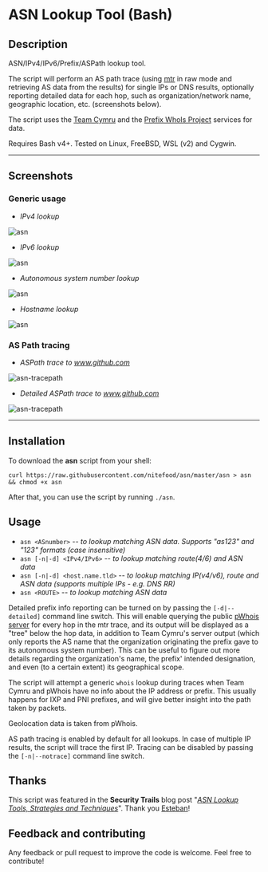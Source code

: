 # ASN Lookup Tool (Bash)

## Description

ASN/IPv4/IPv6/Prefix/ASPath lookup tool.

The script will perform an AS path trace (using [mtr](https://github.com/traviscross/mtr) in raw mode and retrieving AS data from the results) for single IPs or DNS results, optionally reporting detailed data for each hop, such as organization/network name, geographic location, etc. (screenshots below).

The script uses the [Team Cymru](https://team-cymru.com/community-services/ip-asn-mapping/) and the [Prefix WhoIs Project](https://pwhois.org/) services for data.

Requires Bash v4+. Tested on Linux, FreeBSD, WSL (v2) and Cygwin.

---

## Screenshots

### Generic usage ###

* _IPv4 lookup_

![asn](https://user-images.githubusercontent.com/24555810/92062672-8c6db280-ed99-11ea-89f8-59babb6f84c5.png)

* _IPv6 lookup_

![asn](https://user-images.githubusercontent.com/24555810/92062671-8bd51c00-ed99-11ea-9433-be0afb3d5375.png)

* _Autonomous system number lookup_

![asn](https://user-images.githubusercontent.com/24555810/92062669-8bd51c00-ed99-11ea-882e-3580f9228966.png)

* _Hostname lookup_

![asn](https://user-images.githubusercontent.com/24555810/92062668-8b3c8580-ed99-11ea-896e-5585c97d3d4a.png)

### AS Path tracing ###

* _ASPath trace to www.github.com_

![asn-tracepath](https://user-images.githubusercontent.com/24555810/92062667-8b3c8580-ed99-11ea-949a-e26d2dcf63e8.png)

* _Detailed ASPath trace to www.github.com_

![asn-tracepath](https://user-images.githubusercontent.com/24555810/92062664-8a0b5880-ed99-11ea-8d6c-6c8c25ddd733.png)

---

## Installation

To download the **asn** script from your shell:

`curl https://raw.githubusercontent.com/nitefood/asn/master/asn > asn && chmod +x asn`

After that, you can use the script by running `./asn`.

## Usage

* `asn <ASnumber>` -- _to lookup matching ASN data. Supports "as123" and "123" formats (case insensitive)_
* `asn [-n|-d] <IPv4/IPv6>` -- _to lookup matching route(4/6) and ASN data_
* `asn [-n|-d] <host.name.tld>` -- _to lookup matching IP(v4/v6), route and ASN data (supports multiple IPs - e.g. DNS RR)_
* `asn <ROUTE>` -- _to lookup matching ASN data_

Detailed prefix info reporting can be turned on by passing the `[-d|--detailed]` command line switch. This will enable querying the public [pWhois server](https://pwhois.org/server.who) for every hop in the mtr trace, and its output will be displayed as a "tree" below the hop data, in addition to Team Cymru's server output (which only reports the AS name that the organization originating the prefix gave to its autonomous system number). This can be useful to figure out more details regarding the organization's name, the prefix' intended designation, and even (to a certain extent) its geographical scope.

The script will attempt a generic `whois` lookup during traces when Team Cymru and pWhois have no info about the IP address or prefix. This usually happens for IXP and PNI prefixes, and will give better insight into the path taken by packets.

Geolocation data is taken from pWhois.

AS path tracing is enabled by default for all lookups. In case of multiple IP results, the script will trace the first IP. Tracing can be disabled by passing the `[-n|--notrace]` command line switch.

## Thanks

This script was featured in the **Security Trails** blog post "[_ASN Lookup Tools, Strategies and Techniques_](https://securitytrails.com/blog/asn-lookup#autonomous-system-lookup-script)". Thank you [Esteban](https://www.estebanborges.com/)!

## Feedback and contributing

Any feedback or pull request to improve the code is welcome. Feel free to contribute!
